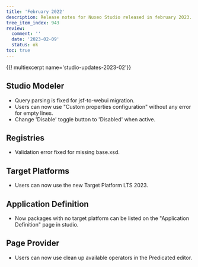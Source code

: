 ```yaml
---
title: 'February 2022'
description: Release notes for Nuxeo Studio released in february 2023.
tree_item_index: 943
review:
  comment: ''
  date: '2023-02-09'
  status: ok
toc: true
---
```


{{! multiexcerpt name='studio-updates-2023-02'}}

## Studio Modeler

- Query parsing is fixed for jsf-to-webui migration.
- Users can now use "Custom properties configuration" without any error for empty lines.
- Change 'Disable' toggle button to 'Disabled' when active.

## Registries

- Validation error fixed for missing base.xsd.

## Target Platforms

- Users can now use the new Target Platform LTS 2023.

## Application Definition

- Now packages with no target platform can be listed on the "Application Definition" page in studio.

## Page Provider

- Users can now use clean up available operators in the Predicated editor.
